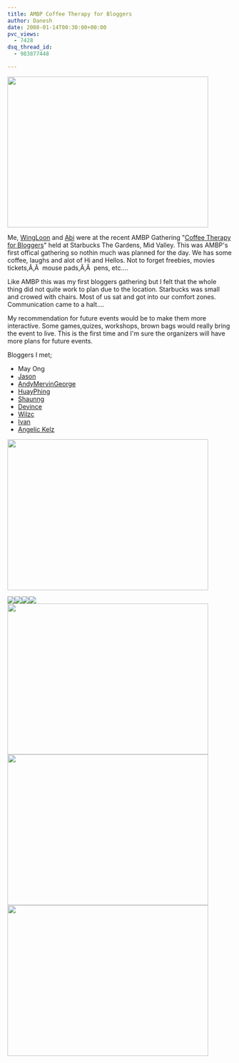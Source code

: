 ```yaml
---
title: AMBP Coffee Therapy for Bloggers
author: Danesh
date: 2008-01-14T00:30:00+00:00
pvc_views:
  - 7428
dsq_thread_id:
  - 983877448

---
```

<img loading="lazy" src="http://farm3.static.flickr.com/2292/2191095056_821107988c_o.jpg" height="338" width="450" />

Me, [WingLoon][1] and [Abi][2] were at the <span class="title6">recent AMBP Gathering "<a href="http://www.allmalaysia.info/ambp/events.asp">Coffee Therapy for Bloggers</a>" held at Starbucks The Gardens, Mid Valley. This was AMBP's first offical gathering so nothin much was planned for the day. We has some coffee, laughs and alot of Hi and Hellos. Not to forget freebies, movies tickets,Ã‚Â  mouse pads,Ã‚Â  pens, etc&#8230;.<br /> </span>

<span class="title6">Like AMBP this was my first bloggers gathering but I felt that the whole thing did not quite work to plan due to the location. Starbucks was small and crowed with chairs. Most of us sat and got into our comfort zones. Communication came to a halt&#8230;.<br /> </span>

My recommendation for future events would be to make them more interactive. Some games,quizes, workshops, brown bags would really bring the event to live. This is the first time and I'm sure the organizers will have more plans for future events.

Bloggers I met;

  * May Ong
  * [Jason][3]
  * [AndyMervinGeorge][4]
  * [HuayPhing][5]
  * [Shaunng][6]
  * [Devince][7]
  * [Wilzc][8]
  * [Ivan][9]
  * [Angelic Kelz][10]

<span class="title6"></span><!--more-->

<img loading="lazy" src="http://farm3.static.flickr.com/2076/2191095184_a2c49d7160.jpg?v=0" height="338" width="450" /> 

![][11]![][12]![][13]![][14]<img loading="lazy" src="http://farm3.static.flickr.com/2345/2191095746_1babbbe6ca.jpg?v=0" height="338" width="450" /><img loading="lazy" src="http://farm3.static.flickr.com/2305/2190309009_10d3ff589d.jpg?v=0" height="338" width="450" /><img loading="lazy" src="http://farm3.static.flickr.com/2158/2191095966_77d79ca43f.jpg?v=0" height="338" width="450" />

 [1]: http://wingloon.com/
 [2]: http://www.abinesh.com/delirium/
 [3]: http://jason.com.my/cms/
 [4]: http://www.andymervingeorge.com/
 [5]: http://huayphing.blogspot.com/
 [6]: http://shaun-ng.blogspot.com/
 [7]: http://devince83.blogspot.com/
 [8]: http://wilzc.blogspot.com/
 [9]: http://talesofagecko.blogspot.com/
 [10]: http://www.xanga.com/angelic_kelz
 [11]: http://farm3.static.flickr.com/2104/2190308455_cbb3ba8dd7.jpg?v=0
 [12]: http://farm3.static.flickr.com/2050/2191095386_6d927c27c2.jpg?v=0
 [13]: http://farm3.static.flickr.com/2401/2190308665_9fcc117c83.jpg?v=0
 [14]: http://farm3.static.flickr.com/2132/2191095626_8b8cb6f533.jpg?v=0